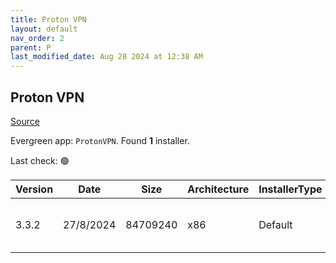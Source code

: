 ```yaml
---
title: Proton VPN
layout: default
nav_order: 2
parent: P
last_modified_date: Aug 28 2024 at 12:38 AM
---
```


## Proton VPN

[Source](https://protonvpn.com/)

Evergreen app: `ProtonVPN`. Found **1** installer.

Last check: 🟢

| Version | Date      | Size     | Architecture | InstallerType | Type | URI                                                                                                                                                                    |
| ------- | --------- | -------- | ------------ | ------------- | ---- | ---------------------------------------------------------------------------------------------------------------------------------------------------------------------- |
| 3.3.2   | 27/8/2024 | 84709240 | x86          | Default       | exe  | [https://github.com/ProtonVPN/win-app/releases/download/3.3.2/ProtonVPN_v3.3.2.exe](https://github.com/ProtonVPN/win-app/releases/download/3.3.2/ProtonVPN_v3.3.2.exe) |
